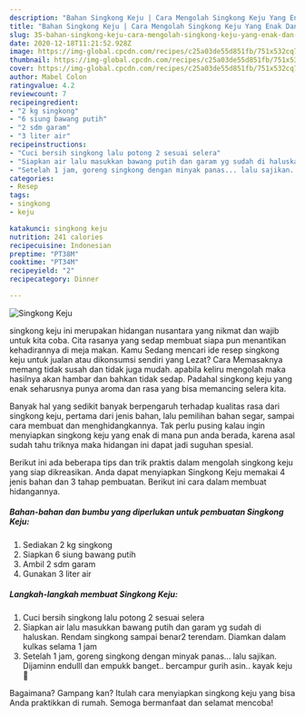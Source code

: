 ```yaml
---
description: "Bahan Singkong Keju | Cara Mengolah Singkong Keju Yang Enak Dan Mudah"
title: "Bahan Singkong Keju | Cara Mengolah Singkong Keju Yang Enak Dan Mudah"
slug: 35-bahan-singkong-keju-cara-mengolah-singkong-keju-yang-enak-dan-mudah
date: 2020-12-18T11:21:52.928Z
image: https://img-global.cpcdn.com/recipes/c25a03de55d851fb/751x532cq70/singkong-keju-foto-resep-utama.jpg
thumbnail: https://img-global.cpcdn.com/recipes/c25a03de55d851fb/751x532cq70/singkong-keju-foto-resep-utama.jpg
cover: https://img-global.cpcdn.com/recipes/c25a03de55d851fb/751x532cq70/singkong-keju-foto-resep-utama.jpg
author: Mabel Colon
ratingvalue: 4.2
reviewcount: 7
recipeingredient:
- "2 kg singkong"
- "6 siung bawang putih"
- "2 sdm garam"
- "3 liter air"
recipeinstructions:
- "Cuci bersih singkong lalu potong 2 sesuai selera"
- "Siapkan air lalu masukkan bawang putih dan garam yg sudah di haluskan. Rendam singkong sampai benar2 terendam. Diamkan dalam kulkas selama 1 jam"
- "Setelah 1 jam, goreng singkong dengan minyak panas... lalu sajikan. Dijaminn endulll dan empukk banget.. bercampur gurih asin.. kayak keju🤣"
categories:
- Resep
tags:
- singkong
- keju

katakunci: singkong keju 
nutrition: 241 calories
recipecuisine: Indonesian
preptime: "PT38M"
cooktime: "PT34M"
recipeyield: "2"
recipecategory: Dinner

---
```



![Singkong Keju](https://img-global.cpcdn.com/recipes/c25a03de55d851fb/751x532cq70/singkong-keju-foto-resep-utama.jpg)


singkong keju ini merupakan hidangan nusantara yang nikmat dan wajib untuk kita coba. Cita rasanya yang sedap membuat siapa pun menantikan kehadirannya di meja makan.
Kamu Sedang mencari ide resep singkong keju untuk jualan atau dikonsumsi sendiri yang Lezat? Cara Memasaknya memang tidak susah dan tidak juga mudah. apabila keliru mengolah maka hasilnya akan hambar dan bahkan tidak sedap. Padahal singkong keju yang enak seharusnya punya aroma dan rasa yang bisa memancing selera kita.

Banyak hal yang sedikit banyak berpengaruh terhadap kualitas rasa dari singkong keju, pertama dari jenis bahan, lalu pemilihan bahan segar, sampai cara membuat dan menghidangkannya. Tak perlu pusing kalau ingin menyiapkan singkong keju yang enak di mana pun anda berada, karena asal sudah tahu triknya maka hidangan ini dapat jadi suguhan spesial.




Berikut ini ada beberapa tips dan trik praktis dalam mengolah singkong keju yang siap dikreasikan. Anda dapat menyiapkan Singkong Keju memakai 4 jenis bahan dan 3 tahap pembuatan. Berikut ini cara dalam membuat hidangannya.

<!--inarticleads1-->

##### Bahan-bahan dan bumbu yang diperlukan untuk pembuatan Singkong Keju:

1. Sediakan 2 kg singkong
1. Siapkan 6 siung bawang putih
1. Ambil 2 sdm garam
1. Gunakan 3 liter air




<!--inarticleads2-->

##### Langkah-langkah membuat Singkong Keju:

1. Cuci bersih singkong lalu potong 2 sesuai selera
1. Siapkan air lalu masukkan bawang putih dan garam yg sudah di haluskan. Rendam singkong sampai benar2 terendam. Diamkan dalam kulkas selama 1 jam
1. Setelah 1 jam, goreng singkong dengan minyak panas... lalu sajikan. Dijaminn endulll dan empukk banget.. bercampur gurih asin.. kayak keju🤣




Bagaimana? Gampang kan? Itulah cara menyiapkan singkong keju yang bisa Anda praktikkan di rumah. Semoga bermanfaat dan selamat mencoba!
